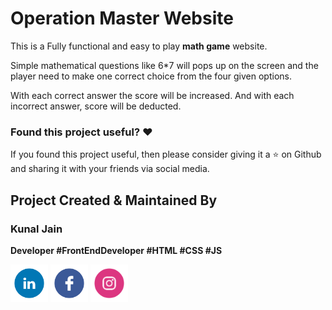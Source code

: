 # Operation Master Website

This is a Fully functional and easy to play **math game** website. 

Simple mathematical questions like 6*7 will pops up on the screen and the player need to make one correct choice from the four given options.

With each correct answer the score will be increased. And with each incorrect answer, score will be deducted.

### Found this project useful? :heart:

If you found this project useful, then please consider giving it a :star: on Github and sharing it with your friends via social media.

## Project Created & Maintained By

### Kunal Jain 
**Developer #FrontEndDeveloper #HTML #CSS #JS**

<a href="https://www.linkedin.com/in/kunal-jain-9bb2a7184/"><img src="https://github.com/aritraroy/social-icons/blob/master/linkedin-icon.png?raw=true" width="60"></a>
<a href="https://www.facebook.com/profile.php?id=100014791484949"><img src="https://github.com/aritraroy/social-icons/blob/master/facebook-icon.png?raw=true" width="60"></a>
<a href="https://www.instagram.com/kunaljain2958/"><img src="https://github.com/aritraroy/social-icons/blob/master/instagram-icon.png?raw=true" width="60"></a>
